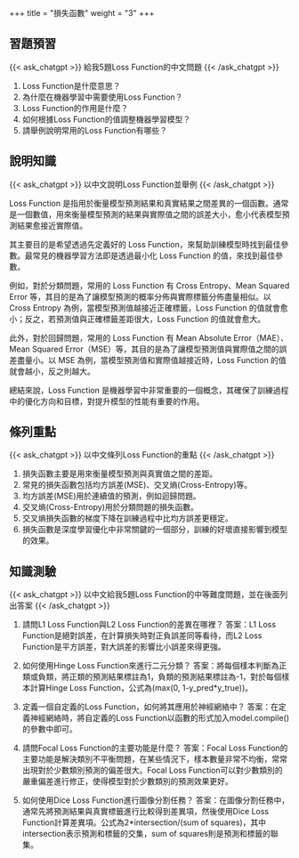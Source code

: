 +++
title = "損失函數"
weight = "3"
+++
## 習題預習
{{< ask_chatgpt >}}
給我5題Loss Function的中文問題
{{< /ask_chatgpt >}}

1. Loss Function是什麼意思？
2. 為什麼在機器學習中需要使用Loss Function？
3. Loss Function的作用是什麼？
4. 如何根據Loss Function的值調整機器學習模型？
5. 請舉例說明常用的Loss Function有哪些？   

## 說明知識
{{< ask_chatgpt >}}
以中文說明Loss Function並舉例
{{< /ask_chatgpt >}}

Loss Function 是指用於衡量模型預測結果和真實結果之間差異的一個函數。通常是一個數值，用來衡量模型預測的結果與實際值之間的誤差大小，愈小代表模型預測結果愈接近實際值。

其主要目的是希望透過先定義好的 Loss Function，來幫助訓練模型時找到最佳參數。最常見的機器學習方法即是透過最小化 Loss Function 的值，來找到最佳參數。

例如，對於分類問題，常用的 Loss Function 有 Cross Entropy、Mean Squared Error 等，其目的是為了讓模型預測的概率分佈與實際標籤分佈盡量相似。以 Cross Entropy 為例，當模型預測值越接近正確標籤，Loss Function 的值就會愈小；反之，若預測值與正確標籤差距很大，Loss Function 的值就會愈大。

此外，對於回歸問題，常用的 Loss Function 有 Mean Absolute Error（MAE）、Mean Squared Error（MSE）等，其目的是為了讓模型預測值與實際值之間的誤差盡量小。以 MSE 為例，當模型預測值和實際值越接近時，Loss Function 的值就會越小，反之則越大。

總結來說，Loss Function 是機器學習中非常重要的一個概念，其確保了訓練過程中的優化方向和目標，對提升模型的性能有重要的作用。   

## 條列重點
{{< ask_chatgpt >}}
以中文條列Loss Function的重點
{{< /ask_chatgpt >}}

1. 損失函數主要是用來衡量模型預測與真實值之間的差距。
2. 常見的損失函數包括均方誤差(MSE)、交叉熵(Cross-Entropy)等。
3. 均方誤差(MSE)用於連續值的預測，例如迴歸問題。
4. 交叉熵(Cross-Entropy)用於分類問題的損失函數。
5. 交叉熵損失函數的梯度下降在訓練過程中比均方誤差更穩定。
6. 損失函數是深度學習優化中非常關鍵的一個部分，訓練的好壞直接影響到模型的效果。   

## 知識測驗
{{< ask_chatgpt >}}
以中文給我5題Loss Function的中等難度問題，並在後面列出答案
{{< /ask_chatgpt >}}

1. 請問L1 Loss Function與L2 Loss Function的差異在哪裡？ 
答案：L1 Loss Function是絕對誤差，在計算損失時對正負誤差同等看待，而L2 Loss Function是平方誤差，對大誤差的影響比小誤差來得更強。

2. 如何使用Hinge Loss Function來進行二元分類？ 
答案：將每個樣本判斷為正類或負類，將正類的預測結果標註為1，負類的預測結果標註為-1，對於每個樣本計算Hinge Loss Function，公式為(max(0, 1-y_pred*y_true))。

3. 定義一個自定義的Loss Function，如何將其應用於神經網絡中？ 
答案：在定義神經網絡時，將自定義的Loss Function以函數的形式加入model.compile()的參數中即可。

4. 請問Focal Loss Function的主要功能是什麼？ 
答案：Focal Loss Function的主要功能是解決類別不平衡問題，在某些情況下，樣本數量非常不均衡，常常出現對於少數類別預測的偏差很大。Focal Loss Function可以對少數類別的嚴重偏差進行修正，使得模型對於少數類別的預測效果更好。

5. 如何使用Dice Loss Function進行圖像分割任務？ 
答案：在圖像分割任務中，通常先將預測結果與真實標籤進行比較得到差異項，然後使用Dice Loss Function計算差異項。公式為2*intersection/(sum of squares)，其中intersection表示預測和標籤的交集，sum of squares則是預測和標籤的聯集。   

